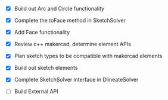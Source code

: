 - [x] Build out Arc and Circle functionality
- [x] Complete the toFace method in SketchSolver
- [x] Add Face functionality

- [x] Review c++ makercad, determine element APIs
- [x] Plan sketch types to be compatible with makercad elements
- [x] Build out sketch elements
- [x] Complete SketchSolver interface in DlineateSolver
- [ ] Build External API